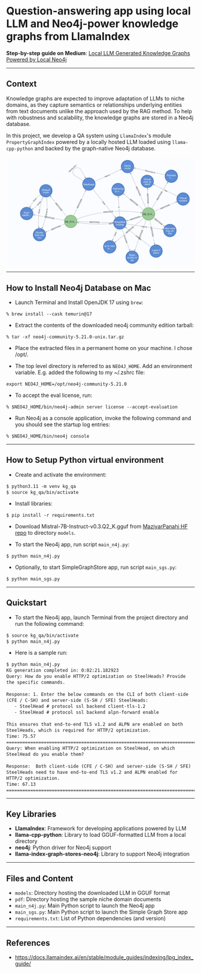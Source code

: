 # Question-answering app using local LLM and Neo4j-power knowledge graphs from LlamaIndex

**Step-by-step guide on Medium**: [Local LLM Generated Knowledge Graphs Powered by Local Neo4j](https://ai.gopubby.com/local-llm-generated-knowledge-graphs-powered-by-local-neo4j-4111c5234993?sk=9091faa56d4ce983d8120dffcafcfe48)
___
## Context
Knowledge graphs are expected to improve adaptation of LLMs to niche domains, as they capture semantics or relationships underlying entities from text documents unlike the approach used by the RAG method. To help with robustness and scalability, the knowledge graphs are stored in a Neo4j database.

In this project, we develop a QA system using `LlamaIndex`'s module `PropertyGraphIndex` powered by a locally hosted LLM loaded using `llama-cpp-python` and backed by the graph-native Neo4j database. 
<br><br>
![Knowledge Graph](/assets/kgraph.png)
___
## How to Install Neo4j Database on Mac
- Launch Terminal and Install OpenJDK 17 using `brew`:
```
% brew install --cask temurin@17
```
- Extract the contents of the downloaded neo4j community edition tarball:
```
% tar -xf neo4j-community-5.21.0-unix.tar.gz
```
- Place the extracted files in a permanent home on your machine. I chose /opt/.

- The top level directory is referred to as `NEO4J_HOME`. Add an environment variable. E.g. added the following to my ~/.zshrc file:
```
export NEO4J_HOME=/opt/neo4j-community-5.21.0
```
- To accept the eval license, run: 
```
% $NEO4J_HOME/bin/neo4j-admin server license --accept-evaluation
```
- Run Neo4j as a console application, invoke the following command and you should see the startup log entries: 
```
% $NEO4J_HOME/bin/neo4j console
```
___
## How to Setup Python virtual environment
- Create and activate the environment:
```
$ python3.11 -m venv kg_qa
$ source kg_qa/bin/activate
```
- Install libraries:
```
$ pip install -r requirements.txt
```
- Download Mistral-7B-Instruct-v0.3.Q2_K.gguf from [MaziyarPanahi HF repo](https://huggingface.co/MaziyarPanahi/Mistral-7B-Instruct-v0.3-GGUF) to directory `models`.

- To start the Neo4j app, run script `main_n4j.py`:
```
$ python main_n4j.py
```
- Optionally, to start SimpleGraphStore app, run script `main_sgs.py`:
```
$ python main_sgs.py
```
___
## Quickstart
- To start the Neo4j app, launch Terminal from the project directory and run the following command:
```
$ source kg_qa/bin/activate
$ python main_n4j.py
```
- Here is a sample run:
```
$ python main_n4j.py
KG generation completed in: 0:02:21.182923
Query: How do you enable HTTP/2 optimization on SteelHeads? Provide the specific commands.

Response: 1. Enter the below commands on the CLI of both client-side (CFE / C-SH) and server-side (S-SH / SFE) SteelHeads:
   - SteelHead # protocol ssl backend client-tls-1.2
   - SteelHead # protocol ssl backend alpn-forward enable

This ensures that end-to-end TLS v1.2 and ALPN are enabled on both SteelHeads, which is required for HTTP/2 optimization.
Time: 75.57
================================================================================
Query: When enabling HTTP/2 optimization on SteelHead, on which SteelHead do you enable them?

Response:  Both client-side (CFE / C-SH) and server-side (S-SH / SFE) SteelHeads need to have end-to-end TLS v1.2 and ALPN enabled for HTTP/2 optimization.
Time: 67.13
================================================================================
```
___
## Key Libraries
- **LlamaIndex**: Framework for developing applications powered by LLM
- **llama-cpp-python**: Library to load GGUF-formatted LLM from a local directory
- **neo4j**: Python driver for Neo4j support
- **llama-index-graph-stores-neo4j**: Library to support Neo4j integration

___
## Files and Content
- `models`: Directory hosting the downloaded LLM in GGUF format
- `pdf`: Directory hosting the sample niche domain documents
- `main_n4j.py`: Main Python script to launch the Neo4j app
- `main_sgs.py`: Main Python script to launch the Simple Graph Store app
- `requirements.txt`: List of Python dependencies (and version)
___

## References
- https://docs.llamaindex.ai/en/stable/module_guides/indexing/lpg_index_guide/
